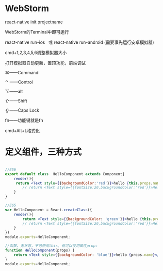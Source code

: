 # WebStorm
react-native init projectname

WebStorm的Terminal中即可运行

react-native run-ios   或  react-native run-android  (需要事先运行安卓模拟器)

cmd+1,2,3,4,5,6调整模拟器大小

打开模拟器自动更新，置顶功能，前端调试

⌘——Command

⌃ ——Control

⌥——alt

⇧——Shift

⇪——Caps Lock

fn——功能键就是fn

cmd+Alt+L格式化
# 定义组件，三种方式
```jsx

//ES6
export default class  HelloComponent extends Component{
    render(){
     return <Text style={{backgroundColor:'red'}}>hello {this.props.name}</Text>
        // return <Text style={{fontSize:20,backgroundColor:'red'}}>Hello</Text>
    }
}

//ES5
var HelloComponent = React.createClass({
    render(){
        return <Text style={{backgroundColor: 'green'}}>hello {this.props.name}</Text>
        // return <Text style={{fontSize:20,backgroundColor:'red'}}>Hello</Text>
    }
})
module.exports=HelloComponent;

//函数，无状态，不可使用this，但可以使用属性props
function HelloComponent(props) {
    return <Text style={{backgroundColor: 'blue'}}>hello {props.name}</Text>
}
module.exports=HelloComponent;


```
